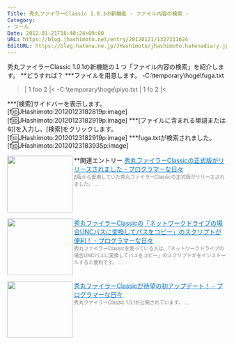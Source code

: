 ```yaml
---
Title: 秀丸ファイラーClassic 1.0.1の新機能 - ファイル内容の検索 -
Category:
- ツール
Date: 2012-01-21T18:40:24+09:00
URL: https://blog.jhashimoto.net/entry/20120121/1327311624
EditURL: https://blog.hatena.ne.jp/JHashimoto/jhashimoto.hatenadiary.jp/atom/entry/12921228815717256841
---
```


秀丸ファイラーClassic 1.0.1の新機能の１つ「ファイル内容の検索」を紹介します。
**どうすれば？
***ファイルを用意します。
-C:\temporary\hoge\fuga.txt
>|
1
foo
2
|<
-C:\temporary\hoge\piyo.txt
>|
1
fo
2
|<

***[検索]サイドバーを表示します。
[f:id:JHashimoto:20120123182819p:image]
[f:id:JHashimoto:20120123182919p:image]
***[ファイルに含まれる単語または句]を入力し、[検索]をクリックします。
[f:id:JHashimoto:20120123182919p:image]
***fuga.txtが検索されました。
[f:id:JHashimoto:20120123183935p:image]

**関連エントリー
<a href="http://d.hatena.ne.jp/JHashimoto/20110817/1313727138" target="_blank" rel="nofollow"><img class="alignleft" align="left" border="0" src="http://capture.heartrails.com/150x130/shadow?http://d.hatena.ne.jp/JHashimoto/20110817/1313727138" alt="" width="150" height="130" /></a><a style="color:#0070C5;" href="http://d.hatena.ne.jp/JHashimoto/20110817/1313727138" target="_blank" rel="nofollow">秀丸ファイラーClassicの正式版がリリースされました - プログラマーな日々</a><a href="http://b.hatena.ne.jp/entry/http://d.hatena.ne.jp/JHashimoto/20110817/1313727138" target="_blank"><img border="0" src="http://b.hatena.ne.jp/entry/image/http://d.hatena.ne.jp/JHashimoto/20110817/1313727138" alt="" /></a><br><span style="color: #808080;font-size: 80%;">β版から愛用していた秀丸ファイラーClassicの正式版がリリースされました。 ...</span><br style="clear:both;" />

<a href="http://d.hatena.ne.jp/JHashimoto/20120108/1326254225" target="_blank" rel="nofollow"><img class="alignleft" align="left" border="0" src="http://capture.heartrails.com/150x130/shadow?http://d.hatena.ne.jp/JHashimoto/20120108/1326254225" alt="" width="150" height="130" /></a><a style="color:#0070C5;" href="http://d.hatena.ne.jp/JHashimoto/20120108/1326254225" target="_blank" rel="nofollow">秀丸ファイラーClassicの「ネットワークドライブの場合UNCパスに変換してパスをコピー」のスクリプトが便利！ - プログラマーな日々</a><a href="http://b.hatena.ne.jp/entry/http://d.hatena.ne.jp/JHashimoto/20120108/1326254225" target="_blank"><img border="0" src="http://b.hatena.ne.jp/entry/image/http://d.hatena.ne.jp/JHashimoto/20120108/1326254225" alt="" /></a><br><span style="color: #808080;font-size: 80%;">秀丸ファイラーClassicを使っている人は、「ネットワークドライブの場合UNCパスに変換してパスをコピー」のスクリプトがをインストールすると便利です。 ...</span><br style="clear:both;" />

<a href="http://d.hatena.ne.jp/JHashimoto/20120120/1327193249" target="_blank" rel="nofollow"><img class="alignleft" align="left" border="0" src="http://capture.heartrails.com/150x130/shadow?http://d.hatena.ne.jp/JHashimoto/20120120/1327193249" alt="" width="150" height="130" /></a><a style="color:#0070C5;" href="http://d.hatena.ne.jp/JHashimoto/20120120/1327193249" target="_blank" rel="nofollow">秀丸ファイラーClassicが待望の初アップデート！ - プログラマーな日々</a><a href="http://b.hatena.ne.jp/entry/http://d.hatena.ne.jp/JHashimoto/20120120/1327193249" target="_blank"><img border="0" src="http://b.hatena.ne.jp/entry/image/http://d.hatena.ne.jp/JHashimoto/20120120/1327193249" alt="" /></a><br><span style="color: #808080;font-size: 80%;">秀丸ファイラーClassic 1.0.1が公開されています。 ...</span><br style="clear:both;" />
